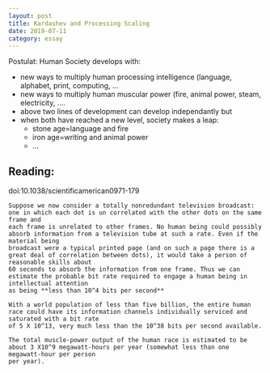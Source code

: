 ```yaml
---
layout: post
title: Kardashev and Processing Scaling
date: 2019-07-11
category: essay
---
```


Postulat: Human Society develops with:
* new ways to multiply human processing intelligence (language, alphabet, print, computing, ...
* new ways to multiply human muscular power (fire, animal power, steam, electricity, ....
* above two lines of development can develop independantly but
* when both have reached a new level, society makes a leap:
    * stone age=language and fire
    * iron age=writing and animal power
    * ...
    
## Reading:
doi:10.1038/scientificamerican0971-179
```
Suppose we now consider a totally nonredundant television broadcast: one in which each dot is un correlated with the other dots on the same frame and
each frame is unrelated to other frames. No human being could possibly absorb information from a television tube at such a rate. Even if the material being
broadcast were a typical printed page (and on such a page there is a great deal of correlation between dots), it would take a person of reasonable skills about
60 seconds to absorb the information from one frame. Thus we can estimate the probable bit rate required to engage a human being in intellectual attention
as being **less than 10^4 bits per second**
```

```
With a world population of less than five billion, the entire human race could have its information channels individually serviced and saturated with a bit rate
of 5 X 10^13, very much less than the 10^38 bits per second available. 
```

```
The total muscle-power output of the human race is estimated to be about 3 X10^9 megawatt-hours per year (somewhat less than one megawatt-hour per person
per year).
```

